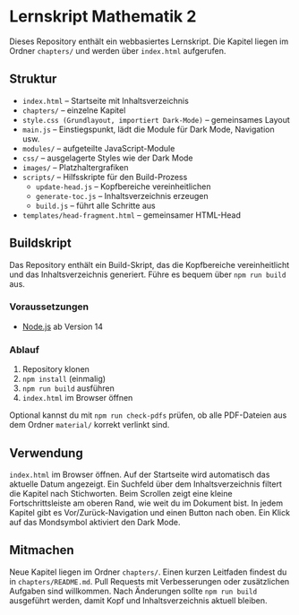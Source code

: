 # Lernskript Mathematik 2

Dieses Repository enthält ein webbasiertes Lernskript. Die Kapitel liegen im Ordner `chapters/` und werden über `index.html` aufgerufen.

## Struktur
* `index.html` – Startseite mit Inhaltsverzeichnis
* `chapters/` – einzelne Kapitel
* `style.css (Grundlayout, importiert Dark-Mode)` – gemeinsames Layout
* `main.js` – Einstiegspunkt, lädt die Module für Dark Mode, Navigation usw.
* `modules/` – aufgeteilte JavaScript-Module
* `css/` – ausgelagerte Styles wie der Dark Mode
* `images/` – Platzhaltergrafiken
* `scripts/` – Hilfsskripte für den Build-Prozess
  * `update-head.js` – Kopfbereiche vereinheitlichen
  * `generate-toc.js` – Inhaltsverzeichnis erzeugen
  * `build.js` – führt alle Schritte aus
* `templates/head-fragment.html` – gemeinsamer HTML-Head

## Buildskript
Das Repository enthält ein Build-Skript, das die Kopfbereiche vereinheitlicht
und das Inhaltsverzeichnis generiert. Führe es bequem über `npm run build` aus.

### Voraussetzungen
* [Node.js](https://nodejs.org) ab Version 14

### Ablauf
1. Repository klonen
2. `npm install` (einmalig)
3. `npm run build` ausführen
4. `index.html` im Browser öffnen

Optional kannst du mit `npm run check-pdfs` prüfen, ob alle PDF-Dateien aus dem
Ordner `material/` korrekt verlinkt sind.

## Verwendung

`index.html` im Browser öffnen. Auf der Startseite wird automatisch das aktuelle Datum angezeigt. Ein Suchfeld über dem Inhaltsverzeichnis filtert die Kapitel nach Stichworten. Beim Scrollen zeigt eine kleine Fortschrittsleiste am oberen Rand, wie weit du im Dokument bist. In jedem Kapitel gibt es Vor/Zurück-Navigation und einen Button nach oben. Ein Klick auf das Mondsymbol aktiviert den Dark Mode.

## Mitmachen
Neue Kapitel liegen im Ordner `chapters/`. Einen kurzen Leitfaden findest du in `chapters/README.md`. Pull Requests mit Verbesserungen oder zusätzlichen Aufgaben sind willkommen. Nach Änderungen sollte `npm run build` ausgeführt werden, damit Kopf und Inhaltsverzeichnis aktuell bleiben.
